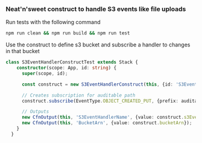 ### Neat'n'sweet construct to handle S3 events like file uploads 

Run tests with the following command 

```bash
npm run clean && npm run build && npm run test
```

Use the construct to define s3 bucket and subscribe a handler to changes
in that bucket

```typescript
class S3EventHandlerConstructTest extends Stack {
    constructor(scope: App, id: string) {
      super(scope, id);

      const construct = new S3EventHandlerConstruct(this, {id: 'S3EventHandlerConstructTest', s3EventHandler});

      // Creates subscription for auditable path
      construct.subscribe(EventType.OBJECT_CREATED_PUT, {prefix: auditablePath});

      // Outputs
      new CfnOutput(this, 'S3EventHandlerName', {value: construct.s3EventHandlerName});
      new CfnOutput(this, 'BucketArn', {value: construct.bucketArn});
    }
  }
```
